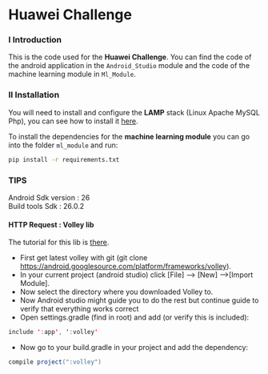 # Huawei Challenge


### I Introduction
This is the code used for the  **Huawei Challenge**.
You can find the code of the android application in the `Android_Studio` module and the code of
the machine learning module in `Ml_Module`.

### II Installation
You will need to install and configure the **LAMP** stack (Linux Apache MySQL Php), you can see how
to install it [here](https://doc.ubuntu-fr.org/lamp).

To install the dependencies for the **machine learning module** you can go into the folder `ml_module`
and run:

``` sh
pip install -r requirements.txt

```

### TIPS
Android Sdk version : 26  
Build tools Sdk : 26.0.2  

#### HTTP Request : Volley lib
The tutorial for this lib is [there](https://developer.android.com/training/volley/index.html).

* First get latest volley with git (git clone https://android.googlesource.com/platform/frameworks/volley).
* In your current project (android studio) click [File] --> [New] -->[Import Module].
* Now select the directory where you downloaded Volley to.
* Now Android studio might guide you to do the rest but continue guide to verify that everything works correct
* Open settings.gradle (find in root) and add (or verify this is included):
``` java
include ':app', ':volley'
```
* Now go to your build.gradle in your project and add the dependency:
``` java
compile project(":volley")
```
